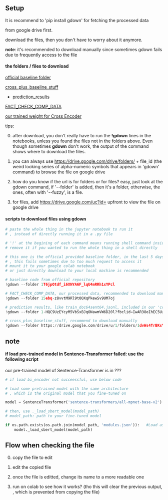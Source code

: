 ## Setup

It is recommend to 'pip install gdown' for fetching the processed data

from google drive first.

download the files, then you don't have to worry about it anymore.

**note**: it's recommended to download manually since sometimes gdown fails due to frequently access to the file

#### the folders / files to download

[official baseline folder](https://drive.google.com/drive/folders/1T6jpOtdf_i6XNYA6F_lqU4mRRh1xYPcl)

[cross_plus_baseline_stuff](https://drive.google.com/drive/u/1/folders/1dvWs4TrBKsYmRca94fHYV9c-cF6uVEf9)

* [prediction_results](https://drive.google.com/drive/u/1/folders/1-HQC9UzEYcyM5VbSxBJqONawmVW6D20l?fbclid=IwAR38oIhEC5UzFet_d02YNYCHGdd26Ixl4yNDFV1vnymae1og7IppLBN_GA8)

[FACT_CHECK_COMP_DATA](https://drive.google.com/drive/u/1/folders/15ebq-z8vvtM9Rl9t0OXqPkewSv9UM7oj)

[our trained weight for Cross Encoder](https://drive.google.com/uc?id=1tx7UrNJn9G0eIGTX6BL6HUrIFO1LXt5i&export=download)

tips: 

0. after download, you don't really have to run the **!gdown** lines in the notebooks, unless you found the files not in the folders above. Even though sometimes **gdown** don't work, the output of the command shows where to download the files.

1. you can always use https://drive.google.com/drive/folders/ + file_id (the weird looking series of alpha-numeric symbols that appears in 'gdown' command) to browse the file on google drive

2. how do you know if the url is for folders or for files? easy, just look at the gdown command, if '--folder' is added, then it's a folder, otherwise, the ones, often with '--fuzzy', is a file.

3. for files, add https://drive.google.com/uc?id= upfront to view the file on google drive

#### scripts to download files using gdown

```python
# paste the whole thing in the jupyter notebook to run it
# , instead of directly running it in a .py file

# '!' at the begining of each command means running shell command inside jupyter notebook,
# remove it if you wanted to run the whole thing in a shell directly

# this one is the official provided baseline folder, in the last 5 days of the competition
# , this fails sometimes due to too much request to access it
# mount it to your google colab notebook
# or just directly download to your local machine is recommended

# baseline code from official repository
!gdown --folder 1T6jpOtdf_i6XNYA6F_lqU4mRRh1xYPcl

# FACT_CHECK_COMP_DATA, our processed data, recommended to download manually
!gdown --folder 15ebq-z8vvtM9Rl9t0OXqPkewSv9UM7oj

# prediction results, like train_doc64sent64.jsonl, included in our 'cross_plus_baseline_stuff' recommend to download manually
!gdown --folder 1-HQC9UzEYcyM5VbSxBJqONawmVW6D20l?fbclid=IwAR38oIhEC5UzFet_d02YNYCHGdd26Ixl4yNDFV1vnymae1og7IppLBN_GA8

# cross_plus_baseline_stuff, recommend to download manually
!gdown --folder https://drive.google.com/drive/u/1/folders/1dvWs4TrBKsYmRca94fHYV9c-cF6uVEf9

```

## note

#### if load pre-trained model in Sentence-Transformer failed: use the following script

our pre-trained model of Sentence-Transformer is in ???

```python
# if load bi_encoder not succeessful, use below code

# load some pretrained model with the same architecture
# , which is the original model that you fine-tuned on 

model = SentenceTransformer('sentence-transformers/all-mpnet-base-v2')

# then, use ._load_sbert_model(model_path)
# model_path: path to your fine-tuned model

if os.path.exists(os.path.join(model_path, 'modules.json')):   #Load as SentenceTransformer model
    model._load_sbert_model(model_path)

```


## Flow when checking the file

0. copy the file to edit

1. edit the copied file

2. once the file is editted, change its name to a more readable one

3. run on colab to see how it works? 
	(tho this will clear the previous output, 
	 , which is prevented from copying the file)

